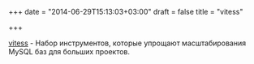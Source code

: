 +++
date = "2014-06-29T15:13:03+03:00"
draft = false
title = "vitess"

+++

<p><a href="https://github.com/youtube/vitess">vitess</a>&nbsp;- Набор инструментов, которые упрощают масштабирования MySQL баз для больших проектов.</p>

